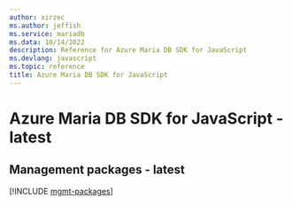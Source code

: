 ```yaml
---
author: xirzec
ms.author: jeffish
ms.service: mariadb
ms.data: 10/14/2022
description: Reference for Azure Maria DB SDK for JavaScript
ms.devlang: javascript
ms.topic: reference
title: Azure Maria DB SDK for JavaScript
---
```

# Azure Maria DB SDK for JavaScript - latest

## Management packages - latest
[!INCLUDE [mgmt-packages](maria-db-mgmt-index.md)]